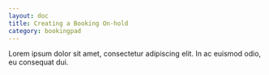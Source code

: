 ```yaml
---
layout: doc
title: Creating a Booking On-hold
category: bookingpad
---
```


Lorem ipsum dolor sit amet, consectetur adipiscing elit. In ac euismod odio, eu consequat dui.